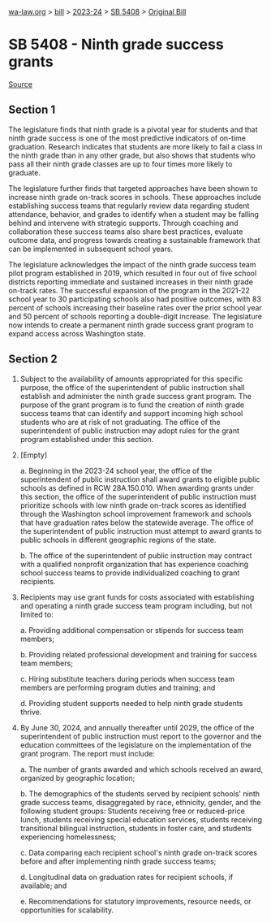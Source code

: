 [wa-law.org](/) > [bill](/bill/) > [2023-24](/bill/2023-24/) > [SB 5408](/bill/2023-24/sb/5408/) > [Original Bill](/bill/2023-24/sb/5408/1/)

# SB 5408 - Ninth grade success grants

[Source](http://lawfilesext.leg.wa.gov/biennium/2023-24/Pdf/Bills/Senate%20Bills/5408.pdf)

## Section 1
The legislature finds that ninth grade is a pivotal year for students and that ninth grade success is one of the most predictive indicators of on-time graduation. Research indicates that students are more likely to fail a class in the ninth grade than in any other grade, but also shows that students who pass all their ninth grade classes are up to four times more likely to graduate.

The legislature further finds that targeted approaches have been shown to increase ninth grade on-track scores in schools. These approaches include establishing success teams that regularly review data regarding student attendance, behavior, and grades to identify when a student may be falling behind and intervene with strategic supports. Through coaching and collaboration these success teams also share best practices, evaluate outcome data, and progress towards creating a sustainable framework that can be implemented in subsequent school years.

The legislature acknowledges the impact of the ninth grade success team pilot program established in 2019, which resulted in four out of five school districts reporting immediate and sustained increases in their ninth grade on-track rates. The successful expansion of the program in the 2021-22 school year to 30 participating schools also had positive outcomes, with 83 percent of schools increasing their baseline rates over the prior school year and 50 percent of schools reporting a double-digit increase. The legislature now intends to create a permanent ninth grade success grant program to expand access across Washington state.

## Section 2
1. Subject to the availability of amounts appropriated for this specific purpose, the office of the superintendent of public instruction shall establish and administer the ninth grade success grant program. The purpose of the grant program is to fund the creation of ninth grade success teams that can identify and support incoming high school students who are at risk of not graduating. The office of the superintendent of public instruction may adopt rules for the grant program established under this section.

2. [Empty]

    a. Beginning in the 2023-24 school year, the office of the superintendent of public instruction shall award grants to eligible public schools as defined in RCW 28A.150.010. When awarding grants under this section, the office of the superintendent of public instruction must prioritize schools with low ninth grade on-track scores as identified through the Washington school improvement framework and schools that have graduation rates below the statewide average. The office of the superintendent of public instruction must attempt to award grants to public schools in different geographic regions of the state.

    b. The office of the superintendent of public instruction may contract with a qualified nonprofit organization that has experience coaching school success teams to provide individualized coaching to grant recipients.

3. Recipients may use grant funds for costs associated with establishing and operating a ninth grade success team program including, but not limited to:

    a. Providing additional compensation or stipends for success team members;

    b. Providing related professional development and training for success team members;

    c. Hiring substitute teachers during periods when success team members are performing program duties and training; and

    d. Providing student supports needed to help ninth grade students thrive.

4. By June 30, 2024, and annually thereafter until 2029, the office of the superintendent of public instruction must report to the governor and the education committees of the legislature on the implementation of the grant program. The report must include:

    a. The number of grants awarded and which schools received an award, organized by geographic location;

    b. The demographics of the students served by recipient schools' ninth grade success teams, disaggregated by race, ethnicity, gender, and the following student groups: Students receiving free or reduced-price lunch, students receiving special education services, students receiving transitional bilingual instruction, students in foster care, and students experiencing homelessness;

    c. Data comparing each recipient school's ninth grade on-track scores before and after implementing ninth grade success teams;

    d. Longitudinal data on graduation rates for recipient schools, if available; and

    e. Recommendations for statutory improvements, resource needs, or opportunities for scalability.
